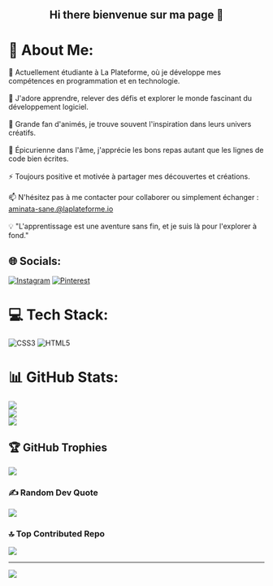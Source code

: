 
<h2 align="center" tabindex="-1" class="heading-element" dir="auto"> Hi there bienvenue sur ma page 👋 </h2>

# 💫 About Me:
🔭 Actuellement étudiante à La Plateforme, où je développe mes compétences en programmation et en technologie.<br><br>🌱 J'adore apprendre, relever des défis et explorer le monde fascinant du développement logiciel.<br><br>💖 Grande fan d'animés, je trouve souvent l'inspiration dans leurs univers créatifs.<br><br>🍜 Épicurienne dans l'âme, j'apprécie les bons repas autant que les lignes de code bien écrites.<br><br>⚡ Toujours positive et motivée à partager mes découvertes et créations.<br><br>📫 N'hésitez pas à me contacter pour collaborer ou simplement échanger : aminata-sane.@laplateforme.io<br><br>💡 "L'apprentissage est une aventure sans fin, et je suis là pour l'explorer à fond."


## 🌐 Socials:
[![Instagram](https://img.shields.io/badge/Instagram-%23E4405F.svg?logo=Instagram&logoColor=white)](https://instagram.com/aminata_constance) [![Pinterest](https://img.shields.io/badge/Pinterest-%23E60023.svg?logo=Pinterest&logoColor=white)](https://pinterest.com/aminataconstanc) 

# 💻 Tech Stack:
![CSS3](https://img.shields.io/badge/css3-%231572B6.svg?style=for-the-badge&logo=css3&logoColor=white) ![HTML5](https://img.shields.io/badge/html5-%23E34F26.svg?style=for-the-badge&logo=html5&logoColor=white)
# 📊 GitHub Stats:
![](https://github-readme-stats.vercel.app/api?username=aminata-sane&theme=radical&hide_border=false&include_all_commits=false&count_private=false)<br/>
![](https://github-readme-streak-stats.herokuapp.com/?user=aminata-sane&theme=dark&hide_border=false)<br/>
![](https://github-readme-stats.vercel.app/api/top-langs/?username=aminata-sane&theme=dark&hide_border=false&include_all_commits=false&count_private=false&layout=compact)

## 🏆 GitHub Trophies
![](https://github-profile-trophy.vercel.app/?username=aminata-sane&theme=radical&no-frame=false&no-bg=false&margin-w=4)

### ✍️ Random Dev Quote
![](https://quotes-github-readme.vercel.app/api?type=horizontal&theme=merko)

### 🔝 Top Contributed Repo
![](https://github-contributor-stats.vercel.app/api?username=aminata-sane&limit=5&theme=dark&combine_all_yearly_contributions=true)

---
[![](https://visitcount.itsvg.in/api?id=aminata-sane&icon=0&color=0)](https://visitcount.itsvg.in)



<!--
Brouillon:

![Anurag's GitHub stats](https://github-readme-stats.vercel.app/api?username=aminata-sane&show_icons=true&theme=dracula)


### 🦊 ~ _About me_~ 🦊  

+ 🔭 Actuellement étudiante à La Plateforme, où je développe mes compétences en programmation et en technologie.
  
+ 🌱 J'adore apprendre, relever des défis et explorer le monde fascinant du développement logiciel.
  
+ 💖 Grande fan d'animés, je trouve souvent l'inspiration dans leurs univers créatifs.
  
+ 🍜 Épicurienne dans l'âme, j'apprécie les bons repas autant que les lignes de code bien écrites.
  
+ ⚡ Toujours positive et motivée à partager mes découvertes et créations.
  
+ 📫 N'hésitez pas à me contacter pour collaborer ou simplement échanger : aminata-sane.@laplateforme.io
  
+ 💡 "L'apprentissage est une aventure sans fin, et je suis là pour l'explorer à fond."
  

### :computer: _Tech Stack_ :cd:

![Anurag's GitHub stats](https://github-readme-stats.vercel.app/api?username=aminata-sane&show_icons=true&theme=radical)
-->
<!-- Proudly created with GPRM ( https://gprm.itsvg.in ) -->

